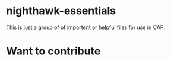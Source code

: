 # nighthawk-essentials

This is just a group of of importent or helpful files for use in CAP.


<h1>Want to contribute</h1>
